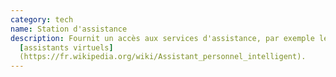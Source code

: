 ```yaml
---
category: tech
name: Station d'assistance
description: Fournit un accès aux services d'assistance, par exemple les
  [assistants virtuels]
  (https://fr.wikipedia.org/wiki/Assistant_personnel_intelligent).
---
```

